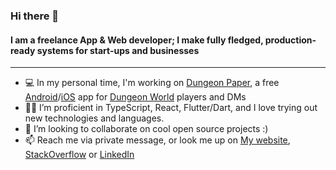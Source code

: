 ### Hi there 👋

#### I am a freelance App & Web developer; I make fully fledged, production-ready systems for start-ups and businesses

---

- 💻 In my personal time, I'm working on [Dungeon Paper][dungeon-paper], a free [Android][dungeon-paper-android]/[iOS][dungeon-paper-ios] app for [Dungeon World][dungeon-world] players and DMs
- 💪🏼 I’m proficient in TypeScript, React, Flutter/Dart, and I love trying out new technologies and languages.
- 👯 I’m looking to collaborate on cool open source projects :)
- 📫 Reach me via private message, or look me up on [My website][blog], [StackOverflow][stackoverflow] or [LinkedIn][linkedin]

[dungeon-paper]: https://github.com/DungeonPaper/dungeon-paper-app
[dungeon-paper-android]: https://bit.ly/DungeonPaper-Android
[dungeon-paper-ios]: https://bit.ly/DungeonPaper-iOS
[dungeon-world]: https://dungeon-world.com
[linkedin]: https://linkedin.com/in/chenasraf
[stackoverflow]: https://stackoverflow.com/users/280143/casraf
[blog]: https://casraf.blog
